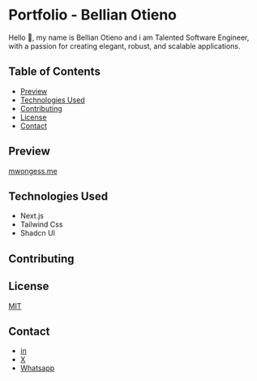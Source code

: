 # Portfolio - Bellian Otieno
Hello 👋, my name is Bellian Otieno and i am Talented Software Engineer, with a passion for creating elegant, robust, and scalable applications.

## Table of Contents
- [Preview](#preview)
- [Technologies Used](#technologies-used)
- [Contributing](#contributing)
- [License](#license)
- [Contact](#contact)

## Preview
[mwongess.me](https://mwongess.vercel.app/)

## Technologies Used
- Next.js
- Tailwind Css
- Shadcn UI

## Contributing
## License
 [MIT](/LICENSE)

## Contact
- [in](https://www.linkedin.com/in/bellian-otieno-b11041192/)
- [X](https://twitter.com/bellian-dev)
- [Whatsapp](https://wa.me/+254746266773)
